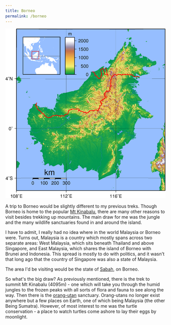 ```yaml
---
title: Borneo
permalink: /borneo
---
```

![](/assets/borneo.png "source: wikipedia.org") 

A trip to Borneo would be slightly different to my previous treks. Though Borneo is home to the popular [Mt Kinabalu](http://en.wikipedia.org/wiki/Mount_Kinabalu), there are many other reasons to visit besides trekking up mountains. The main draw for me was the jungle and the many wildlife sanctuaries found in and around the island.

I have to admit, I really had no idea where in the world Malaysia or Borneo were. Turns out, Malaysia is a country which mostly spans across two separate areas: West Malaysia, which sits beneath Thailand and above Singapore, and East Malaysia, which shares the island of Borneo with Brunei and Indonesia. This spread is mostly to do with politics, and it wasn't that long ago that the country of Singapore was also a state of Malaysia.

The area I'd be visiting would be the state of [Sabah](http://en.wikipedia.org/wiki/Sabah), on Borneo.

So what's the big draw? As previously mentioned, there is the trek to summit Mt Kinabalu (4095m) - one which will take you through the humid jungles to the frozen peaks with all sorts of flora and fauna to see along the way. Then there is the [orang-utan](http://en.wikipedia.org/wiki/Orangutan) sanctuary. Orang-utans no longer exist anywhere but a few places on Earth, one of which being Malaysia (the other Being Sumatra). However, of most interest to me was the turtle conservation - a place to watch turtles come ashore to lay their eggs by moonlight.

